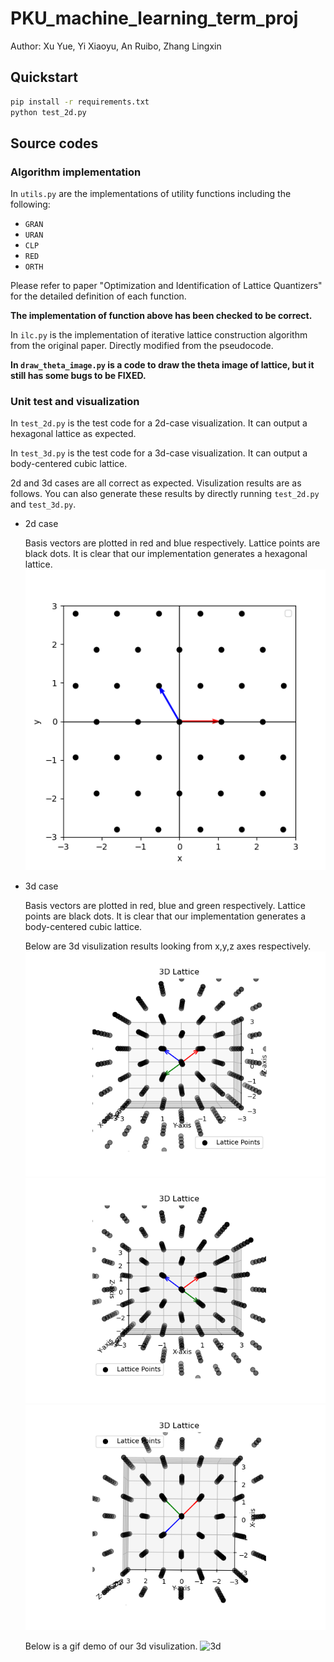# PKU_machine_learning_term_proj

Author: Xu Yue, Yi Xiaoyu, An Ruibo, Zhang Lingxin

## Quickstart

```bash
pip install -r requirements.txt
python test_2d.py
```

## Source codes

### Algorithm implementation

In `utils.py` are the implementations of utility functions including the following:

- `GRAN`
- `URAN`
- `CLP`
- `RED`
- `ORTH`
  
Please refer to paper "Optimization and Identification of Lattice Quantizers" for the detailed definition of each function.

**The implementation of function above has been checked to be correct.**

In `ilc.py` is the implementation of iterative lattice construction algorithm from the original paper. Directly modified from the pseudocode. 

**In `draw_theta_image.py` is a code to draw the theta image of lattice, but it still has some bugs to be FIXED.**

### Unit test and visualization

In `test_2d.py` is the test code for a 2d-case visualization. It can output a hexagonal lattice as expected. 


In `test_3d.py` is the test code for a 3d-case visualization. It can output a body-centered cubic lattice.

2d and 3d cases are all correct as expected. Visulization results are as follows. You can also generate these results by directly running `test_2d.py` and `test_3d.py`.

- 2d case

  
  Basis vectors are plotted in red and blue respectively. Lattice points are black dots. It is clear that our implementation generates a hexagonal lattice.
  ![2d](figures/2d.png)

- 3d case

  
  Basis vectors are plotted in red, blue and green respectively. Lattice points are black dots. It is clear that our implementation generates a body-centered cubic lattice.

  Below are 3d visulization results looking from x,y,z axes respectively.
  ![3d](figures/3d_look_from_x.png)
  ![3d](figures/3d_look_from_y.png)
  ![3d](figures/3d_look_from_z.png)

  Below is a gif demo of our 3d visulization.
  ![3d](figures/3d_rotation_up_down.gif)
